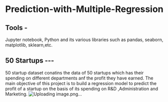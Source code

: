 # Prediction-with-Multiple-Regression

## Tools - 
Jupyter notebook,
Python and its various libraries such as pandas, seaborn, matplotlib, sklearn,etc.

## 50 Startups ---
50 startup dataset conatins the data of 50 startups which has their spending on different departments anf the profit they have earned.
The main objective of this project is to build a regression model to predict the profit of a startup on the basis of its spending on R&D ,Administration  and Marketing.
![Uploading image.png…]()



